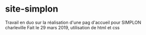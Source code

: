 # site-simplon
Travail en duo sur la réalisation d'une pag d'accueil pour SIMPLON charleville 
Fait le 29 mars 2019, utilisation de html et css
